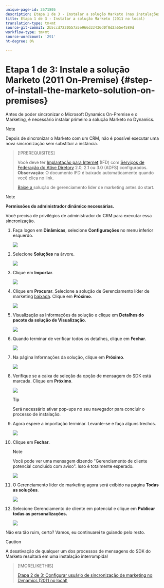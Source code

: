 ```yaml
---
unique-page-id: 3571805
description: Etapa 1 de 3 - Instalar a solução Marketo (nas instalações 2011) - Documentação do produto - Documentação do produto
title: Etapa 1 de 3 - Instalar a solução Marketo (2011 no local)
translation-type: tm+mt
source-git-commit: 2b5ccd7220557a5e966d33436d0f0d2a65e4589d
workflow-type: tm+mt
source-wordcount: '291'
ht-degree: 0%

---
```



# Etapa 1 de 3: Instale a solução Marketo (2011 On-Premise) {#step-of-install-the-marketo-solution-on-premises}

Antes de poder sincronizar o Microsoft Dynamics On-Premise e o Marketing, é necessário instalar primeiro a solução Marketo no Dynamics.

>[!NOTE]
>
>Depois de sincronizar o Marketo com um CRM, não é possível executar uma nova sincronização sem substituir a instância.

>[!PREREQUISITES]
>
>Você deve ter [Implantação para Internet](https://www.microsoft.com/en-us/download/confirmation.aspx?id=41701) (IFD) com [Serviços de Federação do Ative Diretory](https://msdn.microsoft.com/en-us/library/bb897402.aspx) 2.0, 2.1 ou 3.0 (ADFS) configurados. **Observação**: O documento IFD é baixado automaticamente quando você clica no link.
>
>[Baixe a ](/help/marketo/product-docs/crm-sync/microsoft-dynamics-sync/sync-setup/download-the-marketo-lead-management-solution.md) solução de gerenciamento líder de marketing antes do start.

>[!NOTE]
>
>**Permissões do administrador dinâmico necessárias.**
>
>Você precisa de privilégios de administrador do CRM para executar essa sincronização.

1. Faça logon em **Dinâmicas**, selecione **Configurações** no menu inferior esquerdo.

   ![](assets/image2015-4-2-11-3a32-3a53.png)

1. Selecione **Soluções** na árvore.

   ![](assets/image2015-4-2-11-3a35-3a28.png)

1. Clique em **Importar**.

   ![](assets/image2015-4-2-11-3a37-3a33.png)

1. Clique em **Procurar**. Selecione a solução de Gerenciamento líder de marketing [baixada](/help/marketo/product-docs/crm-sync/microsoft-dynamics-sync/sync-setup/download-the-marketo-lead-management-solution.md). Clique em **Próximo**.

   ![](assets/image2015-4-2-11-3a40-3a33.png)

1. Visualização as Informações da solução e clique em **Detalhes do pacote da solução de Visualização**.

   ![](assets/image2015-11-18-11-3a12-3a8.png)

1. Quando terminar de verificar todos os detalhes, clique em **Fechar**.

   ![](assets/image2015-10-9-14-3a57-3a3.png)

1. Na página Informações da solução, clique em **Próximo**.

   ![](assets/image2015-4-2-11-3a41-3a48.png)

1. Verifique se a caixa de seleção da opção de mensagem do SDK está marcada. Clique em **Próximo**.

   ![](assets/image2015-4-2-11-3a42-3a37.png)

   >[!TIP]
   >
   >Será necessário ativar pop-ups no seu navegador para concluir o processo de instalação.

1. Agora espere a importação terminar. Levante-se e faça alguns trechos.

   ![](assets/image2015-4-2-11-3a43-3a51.png)

1. Clique em **Fechar**.

   >[!NOTE]
   >
   >Você pode ver uma mensagem dizendo &quot;Gerenciamento de cliente potencial concluído com aviso&quot;. Isso é totalmente esperado.

   ![](assets/image2015-4-2-11-3a44-3a44.png)

1. O Gerenciamento líder de marketing agora será exibido na página **Todas as soluções**.

   ![](assets/image2015-4-2-11-3a46-3a55.png)

1. Selecione Gerenciamento de cliente em potencial e clique em **Publicar todas as personalizações.**

   ![](assets/image2015-4-2-11-3a48-3a21.png)

Não era tão ruim, certo? Vamos, eu continuarei te guiando pelo resto.

>[!CAUTION]
>
>A desativação de qualquer um dos processos de mensagens do SDK do Marketo resultará em uma instalação interrompida!

>[!MORELIKETHIS]
>
>[Etapa 2 de 3: Configurar usuário de sincronização de marketing no Dynamics (2011 no local)](/help/marketo/product-docs/crm-sync/microsoft-dynamics-sync/sync-setup/microsoft-dynamics-2011-on-premises/step-2-of-3-set-up.md)
